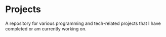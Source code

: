 # Projects
A repository for various programming and tech-related projects that I have completed or am currently working on.
